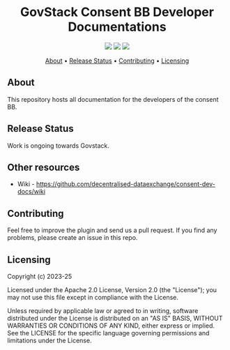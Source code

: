 <h1 align="center">
    GovStack Consent BB Developer Documentations
</h1>

<p align="center">
    <a href="/../../commits/" title="Last Commit"><img src="https://img.shields.io/github/last-commit/decentralised-dataexchange/bb-consent-docs?style=flat"></a>
    <a href="/../../issues" title="Open Issues"><img src="https://img.shields.io/github/issues/decentralised-dataexchange/bb-consent-docs?style=flat"></a>
    <a href="./LICENSE" title="License"><img src="https://img.shields.io/badge/License-Apache%202.0-yellowgreen?style=flat"></a>
</p>

<p align="center">
  <a href="#about">About</a> •
  <a href="#release-status">Release Status</a> •
  <a href="#contributing">Contributing</a> •
  <a href="#licensing">Licensing</a>
</p>

## About

This repository hosts all documentation for the developers of the consent BB. 

## Release Status

Work is ongoing towards Govstack. 

## Other resources

* Wiki - https://github.com/decentralised-dataexchange/consent-dev-docs/wiki

## Contributing

Feel free to improve the plugin and send us a pull request. If you find any problems, please create an issue in this repo.

## Licensing
Copyright (c) 2023-25

Licensed under the Apache 2.0 License, Version 2.0 (the "License"); you may not use this file except in compliance with the License.

Unless required by applicable law or agreed to in writing, software distributed under the License is distributed on an "AS IS" BASIS, WITHOUT WARRANTIES OR CONDITIONS OF ANY KIND, either express or implied. See the LICENSE for the specific language governing permissions and limitations under the License.
